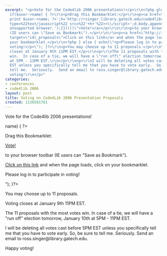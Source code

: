 ```yaml
---
excerpt: "<p>Vote for the Code4lib 2006 presentations!</p>\r\n<?php global $user;
  if($user->name) { ?>\r\n<p>Drag this Bookmarklet:</p>\r\n<p><a href=\"javascript:void((function(){user='<?php
  print $user->name; ?>';h='http://rsinger.library.gatech.edu/code4libvoter/voter.js';n=navigator;d=document;a=n.userAgent.toLowerCase();if(d.getElementById&&a.indexOf('opera')==-1){if(n.appVersion.indexOf('MSIE')!=-1&&a.indexOf('mac')!=-1){o=d.createElement('div');o.innerHTML='<script
  type=%22text/javascript%22 src=%22'+h+'%22><\\/script>';d.body.appendChild(o)}else{e=d.createElement('script');e.setAttribute('src',h);d.body.appendChild(e)}}else{alert('Sorry,
  unsupported browser.');}})())\">Vote!</a></p>\r\n\r\n<p>to your browser toolbar
  (IE users can \"Save as Bookmark\").</p>\r\n\r\n<p><a href=\"http://inkcow.backpackit.com/pub/354440\"
  target=\"c4l_proposals\">Click on this link</a> and when the page loads, click on
  your bookmarklet.</p>\r\n<?php } else { echo(\"<p>Please log in to participate in
  voting!</p>\"); }?>\r\n<p>You may choose up to 11 proposals.</p>\r\n\r\n<p>Voting
  closes at January 9th 11PM EST.</p>\r\n<p>\r\nThe 11 proposals with the most votes
  win.  In case of a tie, we will have a \"run off\" election tomorrow, January 10th
  at 5PM - 11PM EST.\r\n</p>\r\n<p>\r\nI will be deleting all votes cast before 5PM
  EST unless you specifically tell me that you have to vote early.  So, be sure to
  tell me.  Seriously.  Send an email to ross.singer@library.gatech.edu.  \r\n</p>\r\n<p>\r\nHappy
  voting!\r\n</p>"
categories:
- conferences
- code4lib 2006
layout: post
title: Voting on Code4Lib 2006 Presentation Proposals
created: 1136581781
---
```

<p>Vote for the Code4lib 2006 presentations!</p>
<?php global $user; if($user->name) { ?>
<p>Drag this Bookmarklet:</p>
<p><a href="javascript:void((function(){user='<?php print $user->name; ?>';h='http://rsinger.library.gatech.edu/code4libvoter/voter.js';n=navigator;d=document;a=n.userAgent.toLowerCase();if(d.getElementById&&a.indexOf('opera')==-1){if(n.appVersion.indexOf('MSIE')!=-1&&a.indexOf('mac')!=-1){o=d.createElement('div');o.innerHTML='<script type=%22text/javascript%22 src=%22'+h+'%22><\/script>';d.body.appendChild(o)}else{e=d.createElement('script');e.setAttribute('src',h);d.body.appendChild(e)}}else{alert('Sorry, unsupported browser.');}})())">Vote!</a></p>

<p>to your browser toolbar (IE users can "Save as Bookmark").</p>

<p><a href="http://inkcow.backpackit.com/pub/354440" target="c4l_proposals">Click on this link</a> and when the page loads, click on your bookmarklet.</p>
<?php } else { echo("<p>Please log in to participate in voting!</p>"); }?>
<p>You may choose up to 11 proposals.</p>

<p>Voting closes at January 9th 11PM EST.</p>
<p>
The 11 proposals with the most votes win.  In case of a tie, we will have a "run off" election tomorrow, January 10th at 5PM - 11PM EST.
</p>
<p>
I will be deleting all votes cast before 5PM EST unless you specifically tell me that you have to vote early.  So, be sure to tell me.  Seriously.  Send an email to ross.singer@library.gatech.edu.  
</p>
<p>
Happy voting!
</p>
